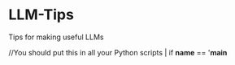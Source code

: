 # LLM-Tips
Tips for making useful LLMs




//You should put this in all your Python scripts | if __name__ == '__main__
